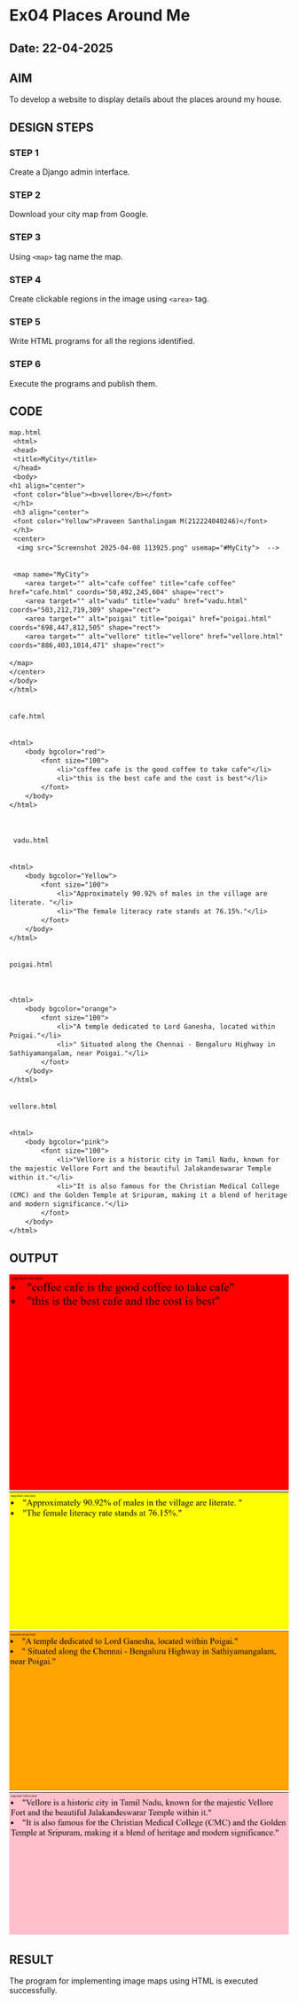 # Ex04 Places Around Me
## Date: 22-04-2025

## AIM
To develop a website to display details about the places around my house.

## DESIGN STEPS

### STEP 1
Create a Django admin interface.

### STEP 2
Download your city map from Google.

### STEP 3
Using ```<map>``` tag name the map.

### STEP 4
Create clickable regions in the image using ```<area>``` tag.

### STEP 5
Write HTML programs for all the regions identified.

### STEP 6
Execute the programs and publish them.

## CODE
```
map.html
 <html>
 <head>
 <title>MyCity</title>
 </head>
 <body>
<h1 align="center">
 <font color="blue"><b>vellore</b></font>
 </h1>
 <h3 align="center">
 <font color="Yellow">Praveen Santhalingam M(212224040246)</font>
 </h3>
 <center>
  <img src="Screenshot 2025-04-08 113925.png" usemap="#MyCity">  -->


 <map name="MyCity">
    <area target="" alt="cafe coffee" title="cafe coffee" href="cafe.html" coords="50,492,245,604" shape="rect">
    <area target="" alt="vadu" title="vadu" href="vadu.html" coords="503,212,719,309" shape="rect">
    <area target="" alt="poigai" title="poigai" href="poigai.html" coords="698,447,812,505" shape="rect">
    <area target="" alt="vellore" title="vellore" href="vellore.html" coords="886,403,1014,471" shape="rect">
    
</map>
</center>
</body>
</html>


cafe.html


<html>
    <body bgcolor="red">
        <font size="100">
            <li>"coffee cafe is the good coffee to take cafe"</li>
            <li>"this is the best cafe and the cost is best"</li>
        </font>
    </body>
</html> 



 vadu.html


<html>
    <body bgcolor="Yellow">
        <font size="100">
            <li>"Approximately 90.92% of males in the village are literate. ​"</li>
            <li>"The female literacy rate stands at 76.15%."</li>
        </font>
    </body>
</html> 


poigai.html



<html>
    <body bgcolor="orange">
        <font size="100">
            <li>"A temple dedicated to Lord Ganesha, located within Poigai."</li>
            <li>" Situated along the Chennai - Bengaluru Highway in Sathiyamangalam, near Poigai."</li>
        </font>
    </body>
</html> 


vellore.html 


<html>
    <body bgcolor="pink">
        <font size="100">
            <li>"Vellore is a historic city in Tamil Nadu, known for the majestic Vellore Fort and the beautiful Jalakandeswarar Temple within it."</li>
            <li>"It is also famous for the Christian Medical College (CMC) and the Golden Temple at Sripuram, making it a blend of heritage and modern significance."</li>
        </font>
    </body>
</html> 

```

## OUTPUT
![alt text](<Screenshot 2025-04-22 144419.png>)
![alt text](<Screenshot 2025-04-22 144622.png>)
![alt text](<Screenshot 2025-04-22 144741.png>)
![alt text](<Screenshot 2025-04-22 144859.png>)





## RESULT
The program for implementing image maps using HTML is executed successfully.
